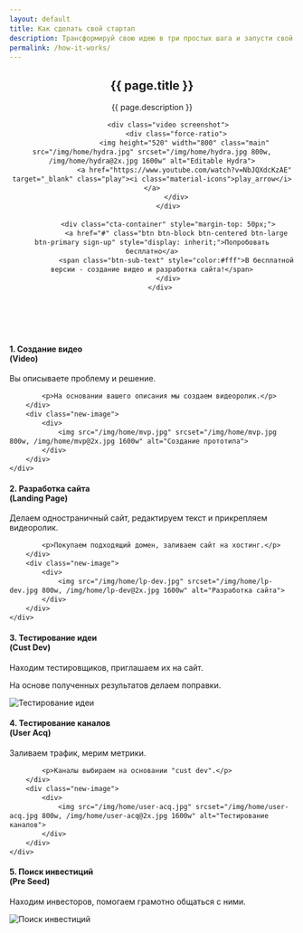 ```yaml
---
layout: default
title: Как сделать свой стартап
description: Трансформируй свою идею в три простых шага и запусти свой стартап без вложений
permalink: /how-it-works/
---
```

<header class="fancy-hero new-content">
 		<div class="container">
 			<h2>{{ page.title }}</h2>
			<p class="sub-text landing-page">{{ page.description }}</p>

			<div class="video screenshot">
				<div class="force-ratio">
					<img height="520" width="800" class="main" src="/img/home/hydra.jpg" srcset="/img/home/hydra.jpg 800w, /img/home/hydra@2x.jpg 1600w" alt="Editable Hydra">
					<a href="https://www.youtube.com/watch?v=NbJQXdcKzAE" target="_blank" class="play"><i class="material-icons">play_arrow</i></a>
				</div>
			</div>

			<div class="cta-container" style="margin-top: 50px;">
				<a href="#" class="btn btn-block btn-centered btn-large btn-primary sign-up" style="display: inherit;">Попробовать бесплатно</a>
				<span class="btn-sub-text" style="color:#fff">В бесплатной версии - создание видео и разработка сайта!</span>
			</div>
		</div>
</header>

<section class="new-content first">
	<br>
	<div class="container">
		<div class="new-text">
			<h4>1. Создание видео<br>(Video)</h4>
			<p>Вы описываете проблему и решение.</p>

			<p>На основании вашего описания мы создаем видеоролик.</p>
		</div>
		<div class="new-image">
			<div>
				<img src="/img/home/mvp.jpg" srcset="/img/home/mvp.jpg 800w, /img/home/mvp@2x.jpg 1600w" alt="Создание прототипа">
			</div>
		</div>
	</div>
</section>

<section class="new-content alternate">
	<div class="container">
		<div class="new-text">
			<h4>2. Разработка сайта<br>(Landing Page)</h4>
			<p>Делаем одностраничный сайт, редактируем текст и прикрепляем видеоролик.</p>

			<p>Покупаем подходящий домен, заливаем сайт на хостинг.</p>
		</div>
		<div class="new-image">
			<div>
				<img src="/img/home/lp-dev.jpg" srcset="/img/home/lp-dev.jpg 800w, /img/home/lp-dev@2x.jpg 1600w" alt="Разработка сайта">
			</div>
		</div>
	</div>
</section>

<section class="new-content">
	<div class="container">
		<div class="new-text">
			<h4>3. Тестирование идеи<br>(Cust Dev)</h4>
			<p>Находим тестировщиков, приглашаем их на сайт.</p>
			<p>На основе полученных результатов делаем поправки.</p>
		</div>
		<div class="new-image">
			<div>
				<img src="/img/home/cust-dev.jpg" srcset="/img/home/cust-dev.jpg 800w, /img/home/cust-dev@2x.jpg 1600w" alt="Тестирование идеи">
			</div>
		</div>
	</div>
</section>

<section class="new-content alternate">
	<div class="container">
		<div class="new-text">
			<h4>4. Тестирование каналов<br>(User Acq)</h4>
			<p>Заливаем трафик, мерим метрики.</p>

			<p>Каналы выбираем на основании "cust dev".</p>
		</div>
		<div class="new-image">
			<div>
				<img src="/img/home/user-acq.jpg" srcset="/img/home/user-acq.jpg 800w, /img/home/user-acq@2x.jpg 1600w" alt="Тестирование каналов">
			</div>
		</div>
	</div>
</section>

<section class="new-content">
	<div class="container">
		<div class="new-text">
			<h4>5. Поиск инвестиций<br>(Pre Seed)</h4>
			<p>Находим инвесторов, помогаем грамотно общаться с ними.</p>
		</div>
		<div class="new-image">
			<div>
				<img src="/img/home/invest.jpg" srcset="/img/home/invest.jpg 800w, /img/home/invest@2x.jpg 1600w" alt="Поиск инвестиций">
			</div>
		</div>
	</div>
</section>

